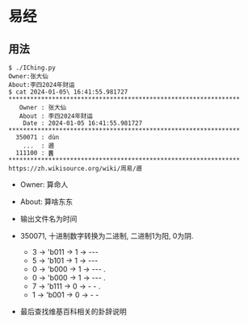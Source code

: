 # 易经

## 用法
```
$ ./IChing.py
Owner:张大仙
About:李四2024年财运
$ cat 2024-01-05\ 16:41:55.981727 
****************************************************************
   Owner : 张大仙
   About : 李四2024年财运
    Date : 2024-01-05 16:41:55.981727
****************************************************************
  350071 : dùn
    ...  : 遯
  111100 : ䷠
****************************************************************
https://zh.wikisource.org/wiki/周易/遯
```
* Owner: 算命人
* About: 算啥东东
* 输出文件名为时间 
* 350071, 十进制数字转换为二进制, 二进制1为阳, 0为阴.
    * 3 -> 'b011 -> 1 -> ---
    * 5 -> 'b101 -> 1 -> ---
    * 0 -> 'b000 -> 1 -> --- .
    * 0 -> 'b000 -> 1 -> --- .
    * 7 -> 'b111 -> 0 -> - - .
    * 1 -> 'b001 -> 0 -> - -

* 最后查找维基百科相关的卦辞说明

